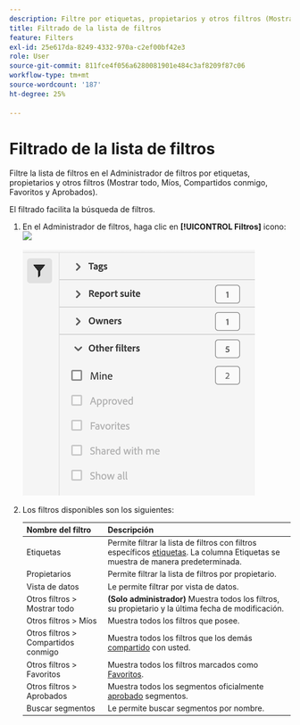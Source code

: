 ```yaml
---
description: Filtre por etiquetas, propietarios y otros filtros (Mostrar todo, Míos, Compartidos conmigo, Favoritos y Aprobados).
title: Filtrado de la lista de filtros
feature: Filters
exl-id: 25e617da-8249-4332-970a-c2ef00bf42e3
role: User
source-git-commit: 811fce4f056a6280081901e484c3af8209f87c06
workflow-type: tm+mt
source-wordcount: '187'
ht-degree: 25%

---
```


# Filtrado de la lista de filtros

Filtre la lista de filtros en el Administrador de filtros por etiquetas, propietarios y otros filtros (Mostrar todo, Míos, Compartidos conmigo, Favoritos y Aprobados).

El filtrado facilita la búsqueda de filtros.

1. En el Administrador de filtros, haga clic en **[!UICONTROL Filtros]** icono:  ![](https://spectrum.adobe.com/static/icons/workflow_18/Smock_Filter_18_N.svg)

   ![Administrador de filtros que muestra el icono Filtros y los filtros disponibles.](assets/filtering.png)

2. Los filtros disponibles son los siguientes:

   | Nombre del filtro | Descripción |
   |---|---|
   | Etiquetas | Permite filtrar la lista de filtros con filtros específicos [etiquetas](/help/components/filters/filters-tag.md). La columna Etiquetas se muestra de manera predeterminada. |
   | Propietarios | Permite filtrar la lista de filtros por propietario. |
   | Vista de datos | Le permite filtrar por vista de datos. |
   | Otros filtros > Mostrar todo | **(Solo administrador)** Muestra todos los filtros, su propietario y la última fecha de modificación. |
   | Otros filtros > Míos | Muestra todos los filtros que posee. |
   | Otros filtros > Compartidos conmigo | Muestra todos los filtros que los demás [compartido](/help/components/filters/filters-share.md) con usted. |
   | Otros filtros > Favoritos | Muestra todos los filtros marcados como [Favoritos](/help/components/filters/filters-favorite.md). |
   | Otros filtros > Aprobados | Muestra todos los segmentos oficialmente [aprobado](/help/components/filters/filters-approve.md) segmentos. |
   | Buscar segmentos | Le permite buscar segmentos por nombre. |
